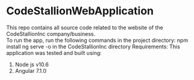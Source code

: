 # CodeStallionWebApplication
This repo contains all source code related to the website of the CodeStallionInc company/business.<br />
To run the app, run the following commands in the project directory: 
    npm install
    ng serve -o in the CodeStallionInc directory
Requirements:
This application was tested and built using:
1. Node js v10.6
2. Angular 7.1.0
